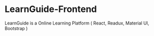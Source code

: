 # LearnGuide-Frontend
LearnGuide is a Online Learning Platform ( React, Readux, Material UI, Bootstrap )
